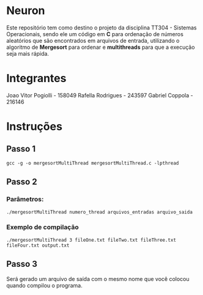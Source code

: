 
# Neuron
Este repositório tem como destino o projeto da disciplina TT304 - Sistemas Operacionais, sendo ele um código em **C** para ordenação de números aleatórios que são encontrados em arquivos de entrada, utilizando o algoritmo de **Mergesort** para ordenar e **multithreads** para que a execução seja mais rápida.
# Integrantes
Joao Vitor Pogiolli - 158049
Rafella Rodrigues - 243597
Gabriel Coppola - 216146
# Instruções
## Passo 1
`gcc -g -o mergesortMultiThread mergesortMultiThread.c -lpthread`
## Passo 2
### Parâmetros:
`./mergesortMultiThread numero_thread arquivos_entradas arquivo_saida`
### Exemplo de compilação
`./mergesortMultiThread 3 fileOne.txt fileTwo.txt fileThree.txt fileFour.txt output.txt`
## Passo 3
Será gerado um arquivo de saída com o mesmo nome que você colocou quando compilou o programa.